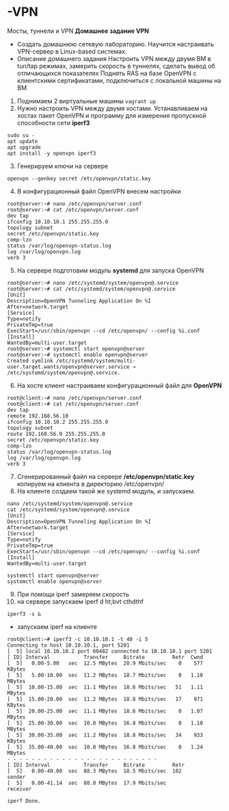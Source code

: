 # -VPN
Мосты, туннели и VPN 
**Домашнее задание VPN**
* Создать домашнюю сетевую лабораторию. Научится настраивать VPN-сервер в Linux-based системах.
* Описание домашнего задания
Настроить VPN между двумя ВМ в tun/tap режимах, замерить скорость в туннелях, сделать вывод об отличающихся показателях
Поднять RAS на базе OpenVPN с клиентскими сертификатами, подключиться с локальной машины на ВМ

1. Поднимаем 2 виртуальные машины ``` vagrant up ```
2. Нужно настроить VPN между двумя хостами. Устанавливаем на хостах пакет OpenVPN и программу для измерения пропускной способности сети **iperf3**
```
sudo su -
apt update
apt upgrade
apt install -y openvpn iperf3
```
3. Генерируем ключи на сервере
```
openvpn --genkey secret /etc/openvpn/static.key
```
4. В конфигурационный файл OpenVPN внесем настройки
```
root@server:~# nano /etc/openvpn/server.conf
root@server:~# cat /etc/openvpn/server.conf
dev tap
ifconfig 10.10.10.1 255.255.255.0
topology subnet
secret /etc/openvpn/static.key
comp-lzo
status /var/log/openvpn-status.log
log /var/log/openvpn.log
verb 3
```
5. На сервере подготовим модуль **systemd** для запуска OpenVPN
```
root@server:~# nano /etc/systemd/system/openvpn@.service
root@server:~# cat /etc/systemd/system/openvpn@.service
[Unit]
Description=OpenVPN Tunneling Application On %I
After=network.target
[Service]
Type=notify
PrivateTmp=true
ExecStart=/usr/sbin/openvpn --cd /etc/openvpn/ --config %i.conf
[Install]
WantedBy=multi-user.target
root@server:~# systemctl start openvpn@server
root@server:~# systemctl enable openvpn@server
Created symlink /etc/systemd/system/multi-user.target.wants/openvpn@server.service → /etc/systemd/system/openvpn@.service.
```
6. На хосте клиент настраиваем конфигурационный файл для **OpenVPN**
```
root@client:~# nano /etc/openvpn/server.conf
root@client:~# cat /etc/openvpn/server.conf
dev tap
remote 192.168.56.10
ifconfig 10.10.10.2 255.255.255.0
topology subnet
route 192.168.56.0 255.255.255.0
secret /etc/openvpn/static.key
comp-lzo
status /var/log/openvpn-status.log
log /var/log/openvpn.log
verb 3
```
7. Сгенерированный файл на сервере **/etc/openvpn/static.key**  копируем на клиента в директорию /etc/openvpn/
8. На клиенте создаем такой же systemd модуль, и запускаем.
```
nano /etc/systemd/system/openvpn@.service
cat /etc/systemd/system/openvpn@.service
[Unit]
Description=OpenVPN Tunneling Application On %I
After=network.target
[Service]
Type=notify
PrivateTmp=true
ExecStart=/usr/sbin/openvpn --cd /etc/openvpn/ --config %i.conf
[Install]
WantedBy=multi-user.target

systemctl start openvpn@server
systemctl enable openvpn@server
```
9.  При помощи iperf замеряем скорость
10.  на сервере запускаем iperf d ht;bvt cthdthf
```
iperf3 -s &
```
* запускаем iperf на клиенте
```
root@client:~# iperf3 -c 10.10.10.1 -t 40 -i 5
Connecting to host 10.10.10.1, port 5201
[  5] local 10.10.10.2 port 60482 connected to 10.10.10.1 port 5201
[ ID] Interval           Transfer     Bitrate         Retr  Cwnd
[  5]   0.00-5.00   sec  12.5 MBytes  20.9 Mbits/sec    0    577 KBytes
[  5]   5.00-10.00  sec  11.2 MBytes  18.7 Mbits/sec    0   1.10 MBytes
[  5]  10.00-15.00  sec  11.1 MBytes  18.6 Mbits/sec   51   1.11 MBytes
[  5]  15.00-20.00  sec  11.2 MBytes  18.8 Mbits/sec   17    971 KBytes
[  5]  20.00-25.00  sec  11.1 MBytes  18.6 Mbits/sec    0   1.07 MBytes
[  5]  25.00-30.00  sec  10.0 MBytes  16.8 Mbits/sec    0   1.10 MBytes
[  5]  30.00-35.00  sec  11.2 MBytes  18.8 Mbits/sec   34    933 KBytes
[  5]  35.00-40.00  sec  10.0 MBytes  16.8 Mbits/sec    0   1.24 MBytes
- - - - - - - - - - - - - - - - - - - - - - - - -
[ ID] Interval           Transfer     Bitrate         Retr
[  5]   0.00-40.00  sec  88.3 MBytes  18.5 Mbits/sec  102             sender
[  5]   0.00-41.14  sec  88.0 MBytes  17.9 Mbits/sec                  receiver

iperf Done.
```

